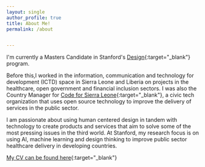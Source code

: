 ```yaml
---
layout: single
author_profile: true
title: About Me!
permalink: /about


---
```


I'm currently a Masters Candidate in Stanford's [Design](http://designimpact.stanford.edu/){:target="_blank"} program.

Before this,I worked in the information, communication and technology for development (ICTD) space in Sierra Leone and Liberia on projects in the healthcare, open government and financial
inclusion sectors. I was also the Country Manager for [Code for Sierra Leone](https://codeforsierraleone.org){:target="_blank"}, a civic tech organization that
uses open source technology to improve the delivery of services in the public sector.

I am passionate about using human centered design in tandem with technology to
create products and services that aim to solve some of the most pressing issues in the
third world. At Stanford, my research focus is on using AI, machine learning and design thinking
to improve public sector healthcare delivery in developing countries.

[My CV can be found here](/pdfs/CV_Usman_Khaliq.pdf){:target="_blank"}
